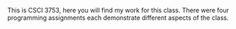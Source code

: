 This is CSCI 3753, here you will find my work for this class. There were four programming assignments each demonstrate different aspects of the class.
